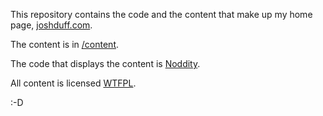 This repository contains the code and the content that make up my home page, [joshduff.com](http://joshduff.com).

The content is in [/content](https://github.com/TehShrike/joshduff.com/tree/master/content).

The code that displays the content is [Noddity](http://noddity.com).

All content is licensed [WTFPL](http://wtfpl2.com/).

:-D
